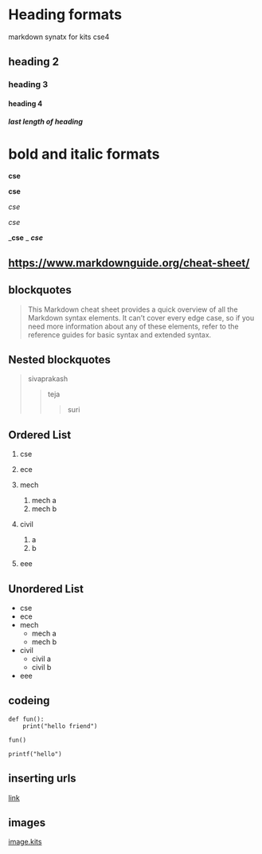 # Heading formats
markdown synatx for kits cse4 
## heading 2
### heading 3
#### heading 4
##### last length of heading
# bold and italic formats
**cse**

__cse__

*cse*

_cse_

_**cse**
_
__*cse*__

## https://www.markdownguide.org/cheat-sheet/

## blockquotes
> This Markdown cheat sheet provides a quick overview of all the Markdown syntax elements. It can’t cover every edge case, so if you need more information about any of these elements, refer to the reference guides for basic syntax and extended syntax.
## Nested blockquotes
> sivaprakash
>> teja
>>> suri
## Ordered List
1. cse
2. ece
3. mech
    1. mech a 
    1. mech b
4. civil
    1. a
    2. b
      
5. eee
## Unordered List
- cse
- ece
- mech
    * mech a
    * mech b
- civil
    * civil a
    * civil b
- eee
## codeing
```
def fun():
    print("hello friend")
```
```
fun()
```
`
printf("hello")
`
## inserting urls
[link](https://www.markdownguide.org/cheat-sheet/)
## images
[image.kits](https://www.google.com/search?q=kits+college&sxsrf=ALeKk03BNEpgV1q74fwCQ234A-Hl4sHscw:1612243392065&source=lnms&tbm=isch&sa=X&ved=2ahUKEwjLlbPVusruAhWo-GEKHd27)
